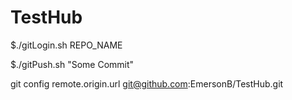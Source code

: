 # TestHub

 $./gitLogin.sh REPO_NAME

 $./gitPush.sh "Some Commit"

 git config remote.origin.url git@github.com:EmersonB/TestHub.git